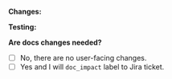 **Changes:**

<!-- Briefly describe what changed -->

**Testing:**

<!-- Provide testing instructions or refer reviewer to ticket -->

**Are docs changes needed?**

* [ ] No, there are no user-facing changes.
* [ ] Yes and I will `doc_impact` label to Jira ticket.